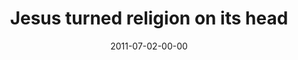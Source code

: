 ---
layout: message
category: message
series: "Jesus: The Greatest Show on Earth"
title: "Jesus turned religion on its head"
date: 2011-07-02-00-00
message_id: 681
audio: "http://s3.amazonaws.com/crossroads-media/media/legacy/mp3/greatestshow03.mp3"
audio-duration: "43:26"
program: "http://s3.amazonaws.com/crossroads-media/media/legacy/documents/07_02-03_11Program.pdf"
description: "Chuck Mingo talks about how Jesus turned religion on its head."
video: "https://s3.amazonaws.com/crossroadsvideomessages/greatestshow03.mp4"
video-duration: "43:32"
video-image: "http://s3.amazonaws.com/crossroads-media/images/legacy/content/greatestshow03_still.jpg"
explicit: "N"
---